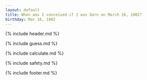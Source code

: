 ```yaml
---
layout: default
title: When was I conceived if I was born on March 16, 1902?
birthday: Mar 16, 1902
---
```


{% include header.md %}

{% include guess.md %}

{% include calculate.md %}

{% include safety.md %}

{% include footer.md %}



